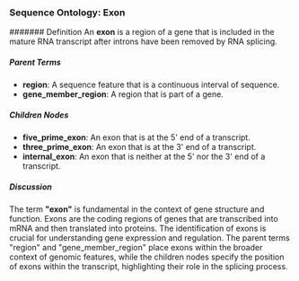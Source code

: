 
### Sequence Ontology: Exon

####### Definition
An **exon** is a region of a gene that is included in the mature RNA transcript after introns have been removed by RNA splicing.

##### Parent Terms
- **region**: A sequence feature that is a continuous interval of sequence.
- **gene_member_region**: A region that is part of a gene.

##### Children Nodes
- **five_prime_exon**: An exon that is at the 5' end of a transcript.
- **three_prime_exon**: An exon that is at the 3' end of a transcript.
- **internal_exon**: An exon that is neither at the 5' nor the 3' end of a transcript.

##### Discussion
The term **"exon"** is fundamental in the context of gene structure and function. Exons are the coding regions of genes that are transcribed into mRNA and then translated into proteins. The identification of exons is crucial for understanding gene expression and regulation. The parent terms "region" and "gene_member_region" place exons within the broader context of genomic features, while the children nodes specify the position of exons within the transcript, highlighting their role in the splicing process.
